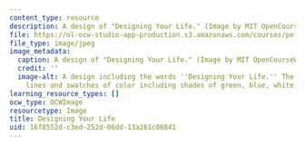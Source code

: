 ```yaml
---
content_type: resource
description: A design of "Designing Your Life." (Image by MIT OpenCourseWare.)
file: https://ol-ocw-studio-app-production.s3.amazonaws.com/courses/pe-550-designing-your-life-spring-2009/16f8552dc3ed252d06dd13a261c06841_pe-550s09.jpg
file_type: image/jpeg
image_metadata:
  caption: A design of "Designing Your Life." (Image by MIT OpenCourseWare.)
  credit: ''
  image-alt: A design including the words ''Designing Your Life.'' The design contains
    lines and swatches of color including shades of green, blue, white, and black.
learning_resource_types: []
ocw_type: OCWImage
resourcetype: Image
title: Designing Your Life
uid: 16f8552d-c3ed-252d-06dd-13a261c06841
---
```

